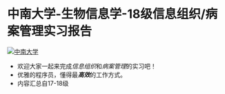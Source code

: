 # 中南大学-生物信息学-18级信息组织/病案管理实习报告
[![中南大学](https://img.shields.io/badge/%E4%B8%AD%E5%8D%97%E5%A4%A7%E5%AD%A6-%E7%94%9F%E7%89%A9%E4%BF%A1%E6%81%AF%E5%AD%A61801-brightgreen)](https://dmi.csu.edu.cn/index.htm)

* 欢迎大家一起来完成*信息组织*和*病案管理*的实习吧！
* 优雅的程序员，懂得最***高效***的工作方式。
* 内容汇总自17-18级
